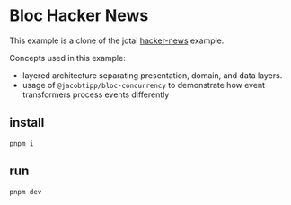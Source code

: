 # Bloc Hacker News

This example is a clone of the jotai [hacker-news](https://tutorial.jotai.org/examples/hackerNews) example.

Concepts used in this example:

* layered architecture separating presentation, domain, and data layers.
* usage of `@jacobtipp/bloc-concurrency` to demonstrate how event transformers process events differently

## install
`pnpm i`

## run 
`pnpm dev`
